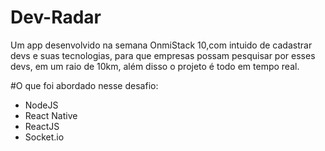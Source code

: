 # Dev-Radar
Um app desenvolvido na semana OnmiStack 10,com intuido de cadastrar devs e suas tecnologias, para que empresas possam pesquisar por esses devs, em um raio de 10km,
além disso o projeto é todo em tempo real.

#O que foi abordado nesse desafio:

* NodeJS
* React Native
* ReactJS
* Socket.io  


